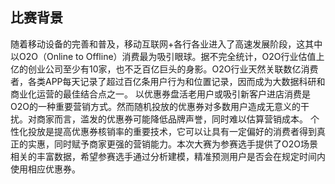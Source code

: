 ## 比赛背景
随着移动设备的完善和普及，移动互联网+各行各业进入了高速发展阶段，这其中以O2O（Online to Offline）消费最为吸引眼球。据不完全统计，O2O行业估值上亿的创业公司至少有10家，也不乏百亿巨头的身影。O2O行业天然关联数亿消费者，各类APP每天记录了超过百亿条用户行为和位置记录，因而成为大数据科研和商业化运营的最佳结合点之一。 以优惠券盘活老用户或吸引新客户进店消费是O2O的一种重要营销方式。然而随机投放的优惠券对多数用户造成无意义的干扰。对商家而言，滥发的优惠券可能降低品牌声誉，同时难以估算营销成本。 个性化投放是提高优惠券核销率的重要技术，它可以让具有一定偏好的消费者得到真正的实惠，同时赋予商家更强的营销能力。本次大赛为参赛选手提供了O2O场景相关的丰富数据，希望参赛选手通过分析建模，精准预测用户是否会在规定时间内使用相应优惠券。